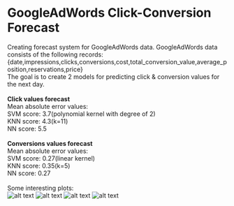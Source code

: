# GoogleAdWords Click-Conversion Forecast
Creating forecast system for GoogleAdWords data. GoogleAdWords data consists of the following records: </br>
{date,impressions,clicks,conversions,cost,total_conversion_value,average_position,reservations,price}</br>
The goal is to create 2 models for predicting click & conversion values for the next day.</br></br>
<b>Click values forecast</b></br>
Mean absolute error values:</br>
SVM score: 3.7(polynomial kernel with degree of 2)</br>
KNN score: 4.3(k=11)</br>
NN score: 5.5</br> </br>
<b>Conversions values forecast</b></br>
Mean absolute error values:</br>
SVM score: 0.27(linear kernel)</br>
KNN score: 0.35(k=5)</br>
NN score: 0.27</br> </br>
Some interesting plots:</br>
![alt text](https://github.com/PiotrSobczak/GoogleAdWords-Forecast-Tensorflow-Sklearn/blob/master/plots/next_clicks_clicks.png)
![alt text](https://github.com/PiotrSobczak/GoogleAdWords-Forecast-Tensorflow-Sklearn/blob/master/plots/next_clicks_day_of_month.png)
![alt text](https://github.com/PiotrSobczak/GoogleAdWords-Forecast-Tensorflow-Sklearn/blob/master/plots/next_clicks_impressions.png)
![alt text](https://github.com/PiotrSobczak/GoogleAdWords-Forecast-Tensorflow-Sklearn/blob/master/plots/next_clicks_movavg.png)
